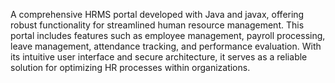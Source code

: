 A comprehensive HRMS portal developed with Java and javax, offering robust functionality for streamlined human resource management. This portal includes features such as employee management, payroll processing, leave management, attendance tracking, and performance evaluation. With its intuitive user interface and secure architecture, it serves as a reliable solution for optimizing HR processes within organizations.
